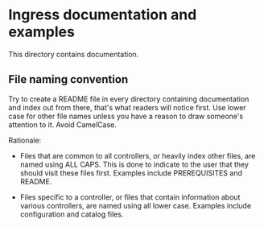 # Ingress documentation and examples

This directory contains documentation.

## File naming convention

Try to create a README file in every directory containing documentation and index
out from there, that's what readers will notice first. Use lower case for other
file names unless you have a reason to draw someone's attention to it.
Avoid CamelCase.

Rationale:

* Files that are common to all controllers, or heavily index other files, are
named using ALL CAPS. This is done to indicate to the user that they should
visit these files first. Examples include PREREQUISITES and README.

* Files specific to a controller, or files that contain information about
various controllers, are named using all lower case. Examples include
configuration and catalog files.

